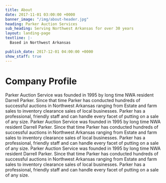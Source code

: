 ```yaml
---
title: About
date: 2017-11-01 03:00:00 +0000
banner_image: "/img/about-header.jpg"
heading: Parker Auction Services
sub_heading: Serving Northwest Arkansas for over 30 years
layout: landing-page
textline: |-
  Based in Northwest Arkansas

publish_date: 2017-12-01 04:00:00 +0000
show_staff: true
---
```

# Company Profile

Parker Auction Service was founded in 1995 by long time NWA resident Darrell Parker. Since that time Parker has conducted hundreds of successful auctions in Northwest Arkansas ranging from Estate and farm sales to inventory clearance sales of local businesses. Parker has a professional, friendly staff and can handle every facet of putting on a sale of any size. Parker Auction Service was founded in 1995 by long time NWA resident Darrell Parker. Since that time Parker has conducted hundreds of successful auctions in Northwest Arkansas ranging from Estate and farm sales to inventory clearance sales of local businesses. Parker has a professional, friendly staff and can handle every facet of putting on a sale of any size. Parker Auction Service was founded in 1995 by long time NWA resident Darrell Parker. Since that time Parker has conducted hundreds of successful auctions in Northwest Arkansas ranging from Estate and farm sales to inventory clearance sales of local businesses. Parker has a professional, friendly staff and can handle every facet of putting on a sale of any size.
